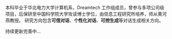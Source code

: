 本科毕业于华北电力大学计算机系，Dreamtech 工作组成员，曾参与多项公司级项目，后保研至中国科学院大学攻读博士学位，由信息工程研究所培养，师从黄河燕教授。
研究方向包含**可信对话**、**个性化对话**、**可控生成**等对话生成相关方向。

持续更新完善中...

